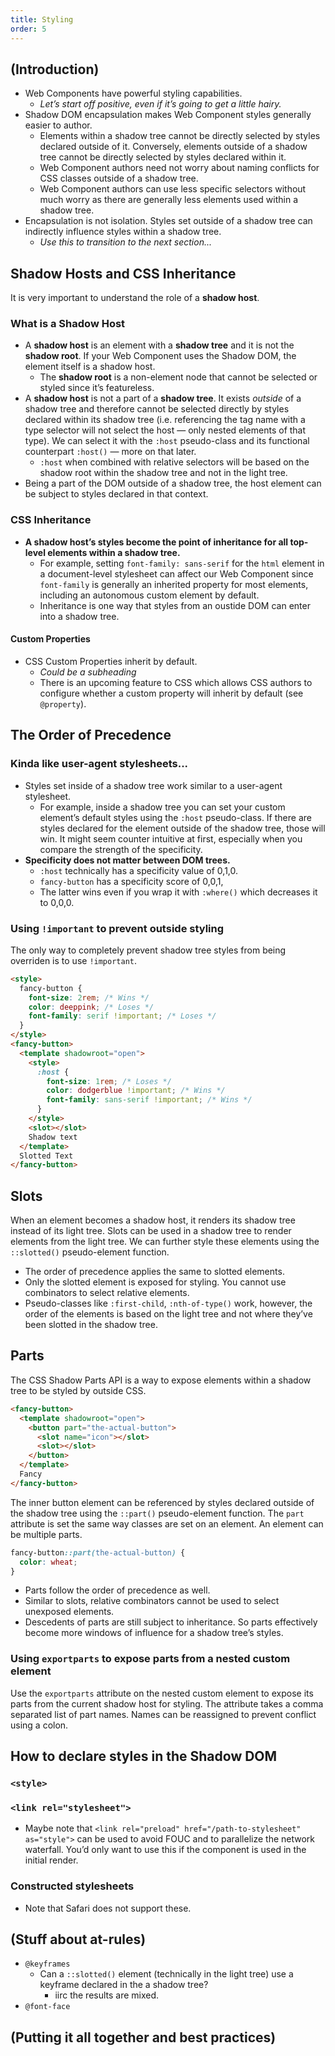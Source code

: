 ```yaml
---
title: Styling
order: 5
---
```


## (Introduction)

- Web Components have powerful styling capabilities.
  - _Let’s start off positive, even if it’s going to get a little
    hairy._
- Shadow DOM encapsulation makes Web Component styles generally easier
  to author.
  - Elements within a shadow tree cannot be directly selected by styles
    declared outside of it. Conversely, elements outside of a shadow
    tree cannot be directly selected by styles declared within it.
  - Web Component authors need not worry about naming conflicts for CSS
    classes outside of a shadow tree.
  - Web Component authors can use less specific selectors without much
    worry as there are generally less elements used within a shadow
    tree.
- Encapsulation is not isolation. Styles set outside of a shadow tree
  can indirectly influence styles within a shadow tree.
  - _Use this to transition to the next section..._

## Shadow Hosts and CSS Inheritance

It is very important to understand the role of a **shadow host**.

### What is a Shadow Host

- A **shadow host** is an element with a **shadow tree** and it is not
  the **shadow root**. If your Web Component uses the Shadow DOM, the
  element itself is a shadow host.
  - The **shadow root** is a non-element node that cannot be selected
    or styled since it’s featureless.
- A **shadow host** is not a part of a **shadow tree**. It exists
  _outside_ of a shadow tree and therefore cannot be selected directly
  by styles declared within its shadow tree (i.e. referencing the tag
  name with a type selector will not select the host — only nested
  elements of that type). We can select it with the `:host`
  pseudo-class and its functional counterpart `:host()` — more on that
  later.
  - `:host` when combined with relative selectors will be based on the
    shadow root within the shadow tree and not in the light tree.
- Being a part of the DOM outside of a shadow tree, the host element
  can be subject to styles declared in that context.

### CSS Inheritance

- **A shadow host’s styles become the point of inheritance for all
  top-level elements within a shadow tree.**
  - For example, setting `font-family: sans-serif` for the `html`
    element in a document-level stylesheet can affect our Web
    Component since `font-family` is generally an inherited property
    for most elements, including an autonomous custom element by default.
  - Inheritance is one way that styles from an oustide DOM can enter
    into a shadow tree.

#### Custom Properties

- CSS Custom Properties inherit by default.
  - _Could be a subheading_
  - There is an upcoming feature to CSS which allows CSS authors to
    configure whether a custom property will inherit by default (see
    `@property`).

## The Order of Precedence

### Kinda like user-agent stylesheets...

  - Styles set inside of a shadow tree work similar to a user-agent
    stylesheet.
    - For example, inside a shadow tree you can set your custom
      element’s default styles using the `:host` pseudo-class. If there
      are styles declared for the element outside of the shadow tree,
      those will win. It might seem counter intuitive at first,
      especially when you compare the strength of the specificity.
  - **Specificity does not matter between DOM trees.**
    - `:host` technically has a specificity value of 0,1,0.
    - `fancy-button` has a specificity score of 0,0,1,
    - The latter wins even if you wrap it with `:where()` which
      decreases it to 0,0,0.

### Using `!important` to prevent outside styling

The only way to completely prevent shadow tree styles from being
overriden is to use `!important`.

```html
<style>
  fancy-button {
    font-size: 2rem; /* Wins */
    color: deeppink; /* Loses */
    font-family: serif !important; /* Loses */
  }
</style>
<fancy-button>
  <template shadowroot="open">
    <style>
      :host {
        font-size: 1rem; /* Loses */
        color: dodgerblue !important; /* Wins */
        font-family: sans-serif !important; /* Wins */
      }
    </style>
    <slot></slot>
    Shadow text
  </template>
  Slotted Text
</fancy-button>
```

## Slots

When an element becomes a shadow host, it renders its shadow tree
instead of its light tree. Slots can be used in a shadow tree to render
elements from the light tree. We can further style these elements using
the `::slotted()` pseudo-element function.

- The order of precedence applies the same to slotted elements.
- Only the slotted element is exposed for styling. You cannot use
  combinators to select relative elements.
- Pseudo-classes like `:first-child`, `:nth-of-type()` work, however,
  the order of the elements is based on the light tree and not where
  they’ve been slotted in the shadow tree.

## Parts

The CSS Shadow Parts API is a way to expose elements within a shadow
tree to be styled by outside CSS.

```html
<fancy-button>
  <template shadowroot="open">
    <button part="the-actual-button">
      <slot name="icon"></slot>
      <slot></slot>
    </button>
  </template>
  Fancy
</fancy-button>
```

The inner button element can be referenced by styles declared outside of
the shadow tree using the `::part()` pseudo-element function. The `part`
attribute is set the same way classes are set on an element. An element
can be multiple parts.

```css
fancy-button::part(the-actual-button) {
  color: wheat;
}
```

- Parts follow the order of precedence as well.
- Similar to slots, relative combinators cannot be used to select
  unexposed elements.
- Descedents of parts are still subject to inheritance. So parts
  effectively become more windows of influence for a shadow tree’s
  styles.

### Using `exportparts` to expose parts from a nested custom element

Use the `exportparts` attribute on the nested custom element to expose
its parts from the current shadow host for styling. The attribute takes
a comma separated list of part names. Names can be reassigned to prevent
conflict using a colon.

## How to declare styles in the Shadow DOM

### `<style>`

### `<link rel="stylesheet">`

- Maybe note that `<link rel="preload" href="/path-to-stylesheet"
  as="style">` can be used to avoid FOUC and to parallelize the network
  waterfall. You’d only want to use this if the component is used in the
  initial render.

### Constructed stylesheets

- Note that Safari does not support these.

## (Stuff about at-rules)

- `@keyframes`
  - Can a `::slotted()` element (technically in the light tree) use a
    keyframe declared in the a shadow tree?
    - iirc the results are mixed.
- `@font-face`


## (Putting it all together and best practices)
